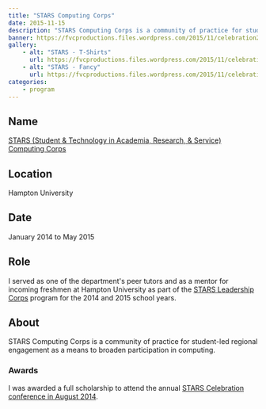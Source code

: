```yaml
---
title: "STARS Computing Corps"
date: 2015-11-15
description: "STARS Computing Corps is a community of practice for student-led regional engagement as a means to broaden participation in computing."
banner: https://fvcproductions.files.wordpress.com/2015/11/celebration2014-85.jpg
gallery:
    - alt: "STARS - T-Shirts"
      url: https://fvcproductions.files.wordpress.com/2015/11/celebration2014-85.jpg?w=371&h=248&zoom=2
    - alt: "STARS - Fancy"
      url: https://fvcproductions.files.wordpress.com/2015/11/celebration2014-84.jpg?w=371&h=248&zoom=2
categories:
    - program
---
```


## Name

<a title="STARS Computing Corps" href="https://starscomputingcorps.org/" target="_blank" rel="noopener">STARS (Student & Technology in Academia, Research, & Service) Computing Corps</a>

## Location

Hampton University

## Date

January 2014 to May 2015

## Role

I served as one of the department's peer tutors and as a mentor for incoming freshmen at Hampton University as part of the [STARS Leadership Corps](https://starscomputingcorps.org/corps) program for the 2014 and 2015 school years.

## About

STARS Computing Corps is a community of practice for student-led regional engagement as a means to broaden participation in computing.

### Awards

I was awarded a full scholarship to attend the annual [STARS Celebration conference in August 2014](https://www.starscelebration.org/2014).
